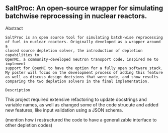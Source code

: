 SaltProc: An open-source wrapper for simulating batchwise reprocessing in nuclear reactors.
-------------------------------------------------------------------------------------------

Abstract
~~~~~~~~
SaltProc is an open source tool for simulating batch-wise reprocessing of fuel in nuclear reactors. Originally developed as a wrapper around a
closed source depletion solver, the introduction of depletion capabilities to
OpenMC, a community-developed neutron transport code, inspired me to implement
support for OpenMC to have the option for a fully open software stack.
My poster will focus on the development process of adding this feature as well as discuss design decisions that were made, and show results comparing the two depletion solvers in the final implementation.

Description
~~~~~~~~~~~
This project required extensive refactoring to update docstrings and variable
names, as well as changed some of the code strucute and added new features,
like input validation using a JSON schema. 

(mention how i restructured the code to have a generalizable interface to other depletion codes)

